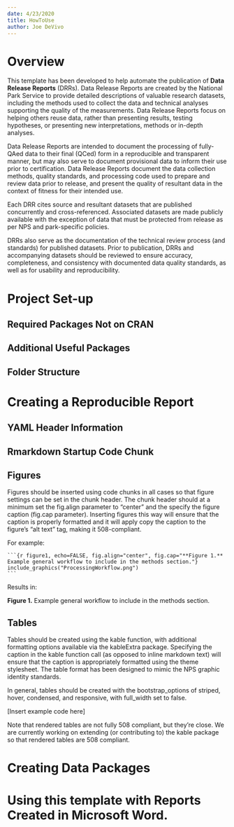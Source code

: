 ```yaml
---
date: 4/23/2020
title: HowToUse
author: Joe DeVivo
---
```


Overview
========

This template has been developed to help automate the publication of **Data
Release Reports** (DRRs). Data Release Reports are created by the National Park
Service to provide detailed descriptions of valuable research datasets,
including the methods used to collect the data and technical analyses supporting
the quality of the measurements. Data Release Reports focus on helping others
reuse data, rather than presenting results, testing hypotheses, or presenting
new interpretations, methods or in-depth analyses.

Data Release Reports are intended to document the processing of fully-QAed data
to their final (QCed) form in a reproducible and transparent manner, but may
also serve to document provisional data to inform their use prior to
certification. Data Release Reports document the data collection methods,
quality standards, and processing code used to prepare and review data prior to
release, and present the quality of resultant data in the context of fitness for
their intended use.

Each DRR cites source and resultant datasets that are published concurrently and
cross-referenced. Associated datasets are made publicly available with the
exception of data that must be protected from release as per NPS and
park-specific policies.

DRRs also serve as the documentation of the technical review process (and
standards) for published datasets. Prior to publication, DRRs and accompanying
datasets should be reviewed to ensure accuracy, completeness, and consistency
with documented data quality standards, as well as for usability and
reproducibility.

Project Set-up
==============

Required Packages Not on CRAN
-----------------------------

Additional Useful Packages
--------------------------

Folder Structure
----------------

Creating a Reproducible Report
==============================

YAML Header Information
-----------------------

Rmarkdown Startup Code Chunk
----------------------------

Figures
-------

Figures should be inserted using code chunks in all cases so that figure
settings can be set in the chunk header. The chunk header should at a minimum
set the fig.align parameter to “center” and the specify the figure caption
(fig.cap parameter). Inserting figures this way will ensure that the caption is
properly formatted and it will apply copy the caption to the figure’s “alt text”
tag, making it 508-compliant.

For example:

~~~~~~~~~~~~~~~~~~~~~~~~~~~~~~~~~~~~~~~~~~~~~~~~~~~~~~~~~~~~~~~~~~~~~~~~~~~~~~~~
```{r figure1, echo=FALSE, fig.align="center", fig.cap="**Figure 1.** Example general workflow to include in the methods section."}
include_graphics("ProcessingWorkflow.png")
```
~~~~~~~~~~~~~~~~~~~~~~~~~~~~~~~~~~~~~~~~~~~~~~~~~~~~~~~~~~~~~~~~~~~~~~~~~~~~~~~~

Results in:

**Figure 1.** Example general workflow to include in the methods section.

Tables
------

Tables should be created using the kable function, with additional formatting
options available via the kableExtra package. Specifying the caption in the
kable function call (as opposed to inline markdown text) will ensure that the
caption is appropriately formatted using the theme stylesheet. The table format
has been designed to mimic the NPS graphic identity standards.

In general, tables should be created with the bootstrap_options of striped,
hover, condensed, and responsive, with full_width set to false.

[Insert example code here]

Note that rendered tables are not fully 508 compliant, but they’re close. We are
currently working on extending (or contributing to) the kable package so that
rendered tables are 508 compliant.

Creating Data Packages
======================

Using this template with Reports Created in Microsoft Word.
===========================================================
